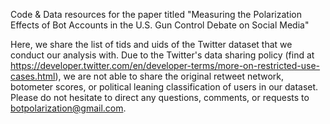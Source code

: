 Code & Data resources for the paper titled "Measuring the Polarization Effects of Bot Accounts in the U.S. Gun Control Debate on Social Media"

Here, we share the list of tids and uids of the Twitter dataset that we conduct our analysis with. Due to the Twitter's data sharing policy (find at https://developer.twitter.com/en/developer-terms/more-on-restricted-use-cases.html), we are not able to share the original retweet network, botometer scores, or political leaning classification of users in our dataset. Please do not hesitate to direct any questions, comments, or requests to botpolarization@gmail.com.
